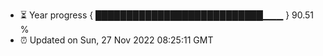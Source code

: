 - ⏳ Year progress { ███████████████████████████▁▁▁ } 90.51 %
- ⏰ Updated on Sun, 27 Nov 2022 08:25:11 GMT

